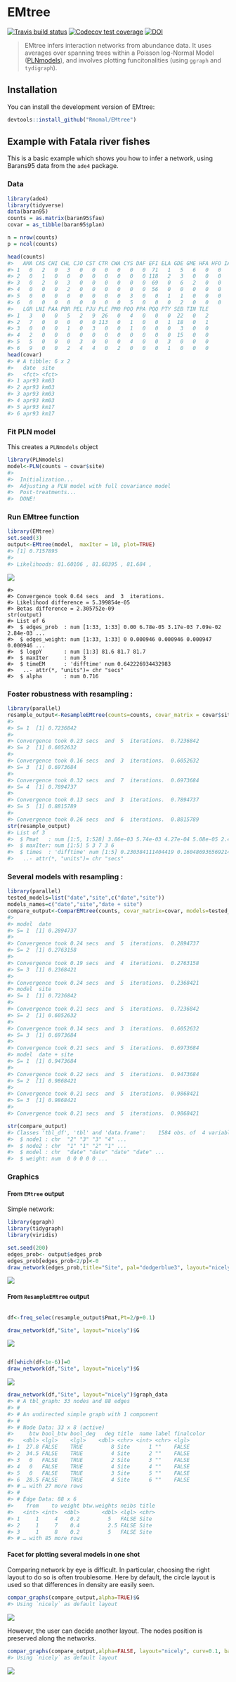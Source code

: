 
<!-- README.md is generated from README.Rmd. Please edit that file -->
EMtree
======

[![Travis build status](https://travis-ci.org/Rmomal/EMtree.svg?branch=master)](https://travis-ci.org/Rmomal/EMtree) [![Codecov test coverage](https://codecov.io/gh/Rmomal/EMtree/branch/master/graph/badge.svg)](https://codecov.io/gh/Rmomal/EMtree?branch=master)
[![DOI](https://zenodo.org/badge/166967948.svg)](https://zenodo.org/badge/latestdoi/166967948)

> EMtree infers interaction networks from abundance data. It uses averages over spanning trees within a Poisson log-Normal Model ([PLNmodels](https://github.com/jchiquet/PLNmodels%3E)), and involves plotting funcitonalities (using `ggraph` and `tydigraph`).

Installation
------------

You can install the development version of EMtree:

``` r
devtools::install_github("Rmomal/EMtree")
```

Example with Fatala river fishes
--------------------------------

This is a basic example which shows you how to infer a network, using Barans95 data from the `ade4` package.

### Data

``` r
library(ade4)
library(tidyverse)
data(baran95)
counts = as.matrix(baran95$fau)
covar = as_tibble(baran95$plan)

n = nrow(counts)
p = ncol(counts)
```

``` r
head(counts)
#>   AMA CAS CHI CHL CJO CST CTR CWA CYS DAF EFI ELA GDE GME HFA HFO IAF LFA
#> 1   0   2   0   3   0   0   0   0   0   0  71   1   5   6   0   0   7   3
#> 2   0   1   0   0   0   0   0   0   0   0 118   2   3   0   0   0   8   1
#> 3   0   2   0   3   0   0   0   0   0   0  69   0   6   2   0   0   8   3
#> 4   0   0   0   2   0   0   0   0   0   0  56   0   0   0   0   0   1   0
#> 5   0   0   0   0   0   0   0   0   3   0   0   1   1   0   0   0   2   2
#> 6   0   0   0   0   0   0   0   0   5   0   0   0   2   0   0   0   0   0
#>   LGR LNI PAA PBR PEL PJU PLE PMO POQ PPA PQQ PTY SEB TIN TLE
#> 1   3   0   0   5   2   9  26   0   4   0   0   0  22   0   2
#> 2   7   0   0   0   0   0 113   0   1   0   0   1  18   0   1
#> 3   0   0   0   1   0   3   0   0   1   0   0   0   3   0   0
#> 4   2   0   0   0   0   0   0   0   0   0   0   0  15   0   0
#> 5   5   0   0   0   3   0   0   0   4   0   0   3   0   0   0
#> 6   9   0   0   2   4   4   0   2   0   0   0   1   0   0   0
head(covar)
#> # A tibble: 6 x 2
#>   date  site 
#>   <fct> <fct>
#> 1 apr93 km03 
#> 2 apr93 km03 
#> 3 apr93 km03 
#> 4 apr93 km03 
#> 5 apr93 km17 
#> 6 apr93 km17
```

### Fit PLN model

This creates a `PLNmodels` object

``` r
library(PLNmodels)
model<-PLN(counts ~ covar$site)
#> 
#>  Initialization...
#>  Adjusting a PLN model with full covariance model
#>  Post-treatments...
#>  DONE!
```

### Run EMtree function

``` r
library(EMtree)
set.seed(3)
output<-EMtree(model,  maxIter = 10, plot=TRUE)
#> [1] 0.7157895
#> 
#> Likelihoods: 81.60106 , 81.68395 , 81.684 ,
```

<img src="man/figures/README-output-1.png" style="display: block; margin: auto;" />

    #> 
    #> Convergence took 0.64 secs  and  3  iterations.
    #> Likelihood difference = 5.399854e-05 
    #> Betas difference = 2.305752e-09
    str(output)
    #> List of 6
    #>  $ edges_prob  : num [1:33, 1:33] 0.00 6.78e-05 3.17e-03 7.09e-02 2.84e-03 ...
    #>  $ edges_weight: num [1:33, 1:33] 0 0.000946 0.000946 0.000947 0.000946 ...
    #>  $ logpY       : num [1:3] 81.6 81.7 81.7
    #>  $ maxIter     : num 3
    #>  $ timeEM      : 'difftime' num 0.642226934432983
    #>   ..- attr(*, "units")= chr "secs"
    #>  $ alpha       : num 0.716

### Foster robustness with resampling :

``` r
library(parallel)
resample_output<-ResampleEMtree(counts=counts, covar_matrix = covar$site , S=5, maxIter=10,cond.tol=1e-8, cores=1)
#> 
#> S= 1  [1] 0.7236842
#> 
#> Convergence took 0.23 secs  and  5  iterations.  0.7236842
#> S= 2  [1] 0.6052632
#> 
#> Convergence took 0.16 secs  and  3  iterations.  0.6052632
#> S= 3  [1] 0.6973684
#> 
#> Convergence took 0.32 secs  and  7  iterations.  0.6973684
#> S= 4  [1] 0.7894737
#> 
#> Convergence took 0.13 secs  and  3  iterations.  0.7894737
#> S= 5  [1] 0.8815789
#> 
#> Convergence took 0.26 secs  and  6  iterations.  0.8815789
str(resample_output)
#> List of 3
#>  $ Pmat   : num [1:5, 1:528] 3.86e-03 5.74e-03 4.27e-04 5.08e-05 2.41e-05 ...
#>  $ maxIter: num [1:5] 5 3 7 3 6
#>  $ times  : 'difftime' num [1:5] 0.230384111404419 0.160486936569214 0.315670013427734 0.13437294960022 ...
#>   ..- attr(*, "units")= chr "secs"
```

### Several models with resampling :

``` r
library(parallel)
tested_models=list("date","site",c("date","site"))
models_names=c("date","site","date + site")
compare_output<-ComparEMtree(counts, covar_matrix=covar, models=tested_models, m_names=models_names, Pt=0.15,  S=3, maxIter=5,cond.tol=1e-8,cores=1)
#> 
#> model  date
#> S= 1  [1] 0.2894737
#> 
#> Convergence took 0.24 secs  and  5  iterations.  0.2894737
#> S= 2  [1] 0.2763158
#> 
#> Convergence took 0.19 secs  and  4  iterations.  0.2763158
#> S= 3  [1] 0.2368421
#> 
#> Convergence took 0.24 secs  and  5  iterations.  0.2368421
#> model  site
#> S= 1  [1] 0.7236842
#> 
#> Convergence took 0.21 secs  and  5  iterations.  0.7236842
#> S= 2  [1] 0.6052632
#> 
#> Convergence took 0.14 secs  and  3  iterations.  0.6052632
#> S= 3  [1] 0.6973684
#> 
#> Convergence took 0.21 secs  and  5  iterations.  0.6973684
#> model  date + site
#> S= 1  [1] 0.9473684
#> 
#> Convergence took 0.22 secs  and  5  iterations.  0.9473684
#> S= 2  [1] 0.9868421
#> 
#> Convergence took 0.21 secs  and  5  iterations.  0.9868421
#> S= 3  [1] 0.9868421
#> 
#> Convergence took 0.21 secs  and  5  iterations.  0.9868421

str(compare_output)
#> Classes 'tbl_df', 'tbl' and 'data.frame':    1584 obs. of  4 variables:
#>  $ node1 : chr  "2" "3" "3" "4" ...
#>  $ node2 : chr  "1" "1" "2" "1" ...
#>  $ model : chr  "date" "date" "date" "date" ...
#>  $ weight: num  0 0 0 0 0 ...
```

### Graphics

#### From `EMtree` output

Simple network:

``` r
library(ggraph)
library(tidygraph)
library(viridis)

set.seed(200)
edges_prob<- output$edges_prob
edges_prob[edges_prob<2/p]<-0
draw_network(edges_prob,title="Site", pal="dodgerblue3", layout="nicely",curv=0.1)$G
```

<img src="man/figures/README-unnamed-chunk-5-1.png" style="display: block; margin: auto;" />

#### From `ResampleEMtree` output

``` r

df<-freq_selec(resample_output$Pmat,Pt=2/p+0.1)

draw_network(df,"Site", layout="nicely")$G
```

<img src="man/figures/README-unnamed-chunk-6-1.png" style="display: block; margin: auto;" />

``` r

df[which(df<1e-6)]=0
draw_network(df,"Site", layout="nicely")$G
```

<img src="man/figures/README-unnamed-chunk-6-2.png" style="display: block; margin: auto;" />

``` r
draw_network(df,"Site", layout="nicely")$graph_data
#> # A tbl_graph: 33 nodes and 88 edges
#> #
#> # An undirected simple graph with 1 component
#> #
#> # Node Data: 33 x 8 (active)
#>     btw bool_btw bool_deg   deg title  name label finalcolor
#>   <dbl> <lgl>    <lgl>    <dbl> <chr> <int> <chr> <lgl>     
#> 1  27.8 FALSE    TRUE         8 Site      1 ""    FALSE     
#> 2  34.5 FALSE    TRUE         4 Site      2 ""    FALSE     
#> 3   0   FALSE    TRUE         2 Site      3 ""    FALSE     
#> 4   0   FALSE    TRUE         4 Site      4 ""    FALSE     
#> 5   0   FALSE    TRUE         3 Site      5 ""    FALSE     
#> 6  28.5 FALSE    TRUE         4 Site      6 ""    FALSE     
#> # … with 27 more rows
#> #
#> # Edge Data: 88 x 6
#>    from    to weight btw.weights neibs title
#>   <int> <int>  <dbl>       <dbl> <lgl> <chr>
#> 1     1     4    0.2         5   FALSE Site 
#> 2     1     7    0.4         2.5 FALSE Site 
#> 3     1     8    0.2         5   FALSE Site 
#> # … with 85 more rows
```

#### Facet for plotting several models in one shot

Comparing network by eye is difficult. In particular, choosing the right layout to do so is often troublesome. Here by default, the circle layout is used so that differences in density are easily seen.

``` r
compar_graphs(compare_output,alpha=TRUE)$G
#> Using `nicely` as default layout
```

<img src="man/figures/README-unnamed-chunk-7-1.png" style="display: block; margin: auto;" />

However, the user can decide another layout. The nodes position is preserved along the networks.

``` r
compar_graphs(compare_output,alpha=FALSE, layout="nicely", curv=0.1, base_model="site")$G
#> Using `nicely` as default layout
```

<img src="man/figures/README-unnamed-chunk-8-1.png" style="display: block; margin: auto;" />
